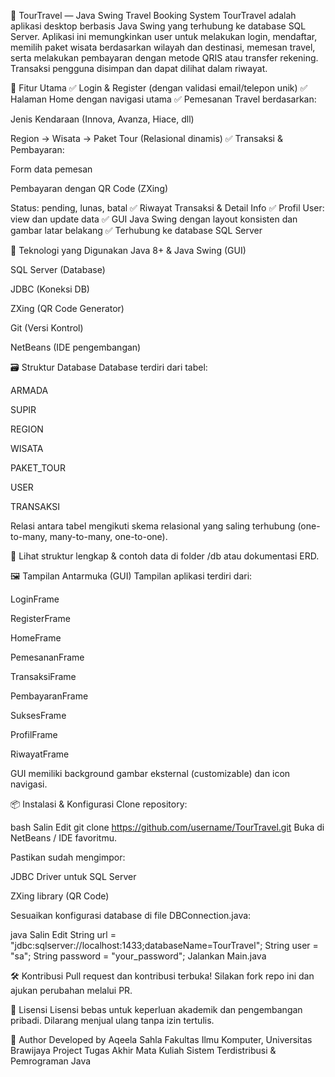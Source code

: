 🧳 TourTravel — Java Swing Travel Booking System
TourTravel adalah aplikasi desktop berbasis Java Swing yang terhubung ke database SQL Server. Aplikasi ini memungkinkan user untuk melakukan login, mendaftar, memilih paket wisata berdasarkan wilayah dan destinasi, memesan travel, serta melakukan pembayaran dengan metode QRIS atau transfer rekening. Transaksi pengguna disimpan dan dapat dilihat dalam riwayat.

🚀 Fitur Utama
✅ Login & Register (dengan validasi email/telepon unik)
✅ Halaman Home dengan navigasi utama
✅ Pemesanan Travel berdasarkan:

Jenis Kendaraan (Innova, Avanza, Hiace, dll)

Region → Wisata → Paket Tour (Relasional dinamis)
✅ Transaksi & Pembayaran:

Form data pemesan

Pembayaran dengan QR Code (ZXing)

Status: pending, lunas, batal
✅ Riwayat Transaksi & Detail Info
✅ Profil User: view dan update data
✅ GUI Java Swing dengan layout konsisten dan gambar latar belakang
✅ Terhubung ke database SQL Server

🧱 Teknologi yang Digunakan
Java 8+ & Java Swing (GUI)

SQL Server (Database)

JDBC (Koneksi DB)

ZXing (QR Code Generator)

Git (Versi Kontrol)

NetBeans (IDE pengembangan)

🗃️ Struktur Database
Database terdiri dari tabel:

ARMADA

SUPIR

REGION

WISATA

PAKET_TOUR

USER

TRANSAKSI

Relasi antara tabel mengikuti skema relasional yang saling terhubung (one-to-many, many-to-many, one-to-one).

📝 Lihat struktur lengkap & contoh data di folder /db atau dokumentasi ERD.

🖼️ Tampilan Antarmuka (GUI)
Tampilan aplikasi terdiri dari:

LoginFrame

RegisterFrame

HomeFrame

PemesananFrame

TransaksiFrame

PembayaranFrame

SuksesFrame

ProfilFrame

RiwayatFrame

GUI memiliki background gambar eksternal (customizable) dan icon navigasi.

📦 Instalasi & Konfigurasi
Clone repository:

bash
Salin
Edit
git clone https://github.com/username/TourTravel.git
Buka di NetBeans / IDE favoritmu.

Pastikan sudah mengimpor:

JDBC Driver untuk SQL Server

ZXing library (QR Code)

Sesuaikan konfigurasi database di file DBConnection.java:

java
Salin
Edit
String url = "jdbc:sqlserver://localhost:1433;databaseName=TourTravel";
String user = "sa";
String password = "your_password";
Jalankan Main.java

🛠️ Kontribusi
Pull request dan kontribusi terbuka!
Silakan fork repo ini dan ajukan perubahan melalui PR.

📄 Lisensi
Lisensi bebas untuk keperluan akademik dan pengembangan pribadi.
Dilarang menjual ulang tanpa izin tertulis.

👤 Author
Developed by Aqeela Sahla
Fakultas Ilmu Komputer, Universitas Brawijaya
Project Tugas Akhir Mata Kuliah Sistem Terdistribusi & Pemrograman Java
